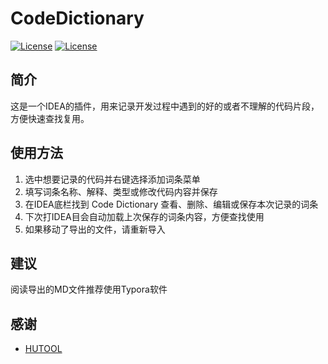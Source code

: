 # CodeDictionary
[![License](https://img.shields.io/jetbrains/plugin/v/15438-code-dictionary?style=flat-square)](https://plugins.jetbrains.com/plugin/15438-code-dictionary)
[![License](https://img.shields.io/badge/license-Apache%202-4EB1BA.svg?style=flat-square)](https://www.apache.org/licenses/LICENSE-2.0.html)

## 简介
这是一个IDEA的插件，用来记录开发过程中遇到的好的或者不理解的代码片段，方便快速查找复用。

## 使用方法
1. 选中想要记录的代码并右键选择添加词条菜单
2. 填写词条名称、解释、类型或修改代码内容并保存
3. 在IDEA底栏找到 Code Dictionary 查看、删除、编辑或保存本次记录的词条
4. 下次打IDEA目会自动加载上次保存的词条内容，方便查找使用
5. 如果移动了导出的文件，请重新导入

## 建议
阅读导出的MD文件推荐使用Typora软件

## 感谢
- <a target="_blank" href="https://github.com/looly/hutool/">HUTOOL</a>
